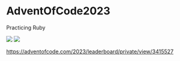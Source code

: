 # AdventOfCode2023
Practicing Ruby

![](https://img.shields.io/badge/stars%20⭐-32-yellow)
![](https://img.shields.io/badge/days%20completed-16-red)

https://adventofcode.com/2023/leaderboard/private/view/3415527
